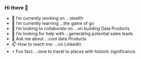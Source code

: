 ### Hi there 👋



- 🔭 I’m currently working on ...stealth
- 🌱 I’m currently learning ...the game of go
- 👯 I’m looking to collaborate on ...on building Data Products
- 🤔 I’m looking for help with ...generating potential sales leads
- 💬 Ask me about ...cool data Products
- 📫 How to reach me: ...on Linkedin
- ⚡ Fun fact: ...love to travel to places with historic significance.
